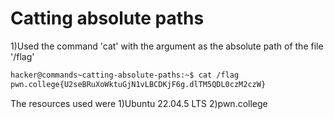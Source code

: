 # Catting absolute paths

1)Used the command 'cat' with the argument as the absolute path of the file '/flag'

```bash
hacker@commands~catting-absolute-paths:~$ cat /flag
pwn.college{U2seBRuXoWktuGjN1vLBCDKjF6g.dlTM5QDL0czM2czW}
```

The resources used were
1)Ubuntu 22.04.5 LTS
2)pwn.college
